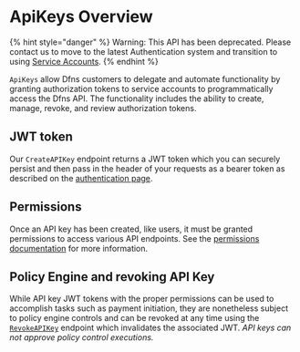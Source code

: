# ApiKeys Overview

{% hint style="danger" %}
Warning: This API has been deprecated.  Please contact us to move to the latest Authentication system and transition to using [Service Accounts](../../../authentication/service-account-management/).&#x20;
{% endhint %}

`ApiKeys` allow Dfns customers to delegate and automate functionality by granting authorization tokens to service accounts to programmatically access the Dfns API. The functionality includes the ability to create, manage, revoke, and review authorization tokens.

## JWT token

Our `CreateAPIKey` endpoint returns a JWT token which you can securely persist and then pass in the header of your requests as a bearer token as described on the [authentication page](../../../../advanced-topics/authentication/authentication-authorization.md).

## Permissions

Once an API key has been created, like users, it must be granted permissions to access various API endpoints. See the [permissions documentation](../../apikeys/broken-reference/) for more information.

## Policy Engine and revoking API Key

While API key JWT tokens with the proper permissions can be used to accomplish tasks such as payment initiation, they are nonetheless subject to policy engine controls and can be revoked at any time using the [`RevokeAPIKey`](revokeapikey.md) endpoint which invalidates the associated JWT. _API keys can not approve policy control executions._
